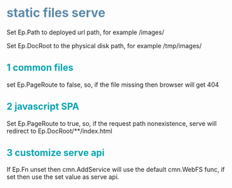 # static files serve

Set Ep.Path to deployed url path, for example
   /images/

Set Ep.DocRoot to the physical disk path, for example
    /tmp/images/

## 1 common files
  set Ep.PageRoute to false, so, if the file missing then browser will get 404


## 2 javascript SPA
Set Ep.PageRoute to true, so, if the request path nonexistence, serve will redirect to Ep.DocRoot/**/index.html

## 3 customize serve api
If Ep.Fn unset then cmn.AddService will use the default cmn.WebFS func, if set then use the set value as serve api.


<style>
h4{
    color:#0aceeb;
}

h3{
    color:#007bac;
}

h2{
    color:#01a3b0;
}

h1{
    color:#5d8aa8;
}
</style>